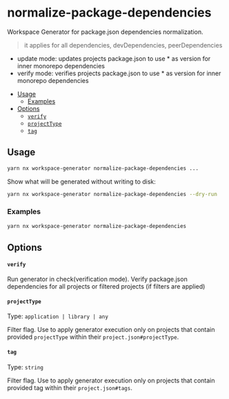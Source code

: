 # normalize-package-dependencies

Workspace Generator for package.json dependencies normalization.

> it applies for all dependencies, devDependencies, peerDependencies

- update mode: updates projects package.json to use \* as version for inner monorepo dependencies
- verify mode: verifies projects package.json to use \* as version for inner monorepo dependencies

<!-- toc -->

- [Usage](#usage)
  - [Examples](#examples)
- [Options](#options)
  - [`verify`](#verify)
  - [`projectType`](#projecttype)
  - [`tag`](#tag)

<!-- tocstop -->

## Usage

```sh
yarn nx workspace-generator normalize-package-dependencies ...
```

Show what will be generated without writing to disk:

```sh
yarn nx workspace-generator normalize-package-dependencies --dry-run
```

### Examples

```sh
yarn nx workspace-generator normalize-package-dependencies
```

## Options

#### `verify`

Run generator in check(verification mode). Verify package.json dependencies for all projects or filtered projects (if filters are applied)

#### `projectType`

Type: `application | library | any`

Filter flag. Use to apply generator execution only on projects that contain provided `projectType` within their `project.json#projectType`.

#### `tag`

Type: `string`

Filter flag. Use to apply generator execution only on projects that contain provided tag within their `project.json#tags`.
